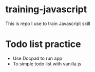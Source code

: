 # training-javascript
This is repo I use to train Javascript skill

# Todo list practice
- Use Docpad to run app
- To simple todo list with vanilla js

